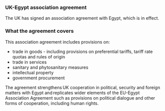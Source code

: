 ### UK-Egypt association agreement

The UK has signed an association agreement with Egypt, which is in effect.

### What the agreement covers

This association agreement includes provisions on:

- trade in goods - including provisions on preferential tariffs, tariff rate quotas and rules of origin
- trade in services
- sanitary and phytosanitary measures 
- intellectual property
- government procurement 

The agreement strengthens UK cooperation in political, security and foreign matters with Egypt and replicates wider elements of the EU-Egypt Association Agreement such as provisions on political dialogue and other forms of cooperation, including human rights.